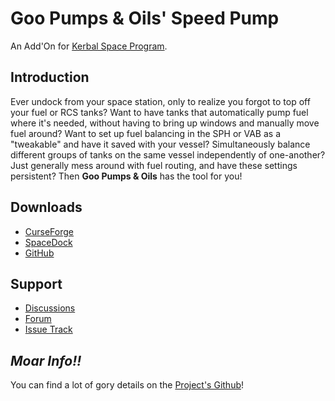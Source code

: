# Goo Pumps & Oils' Speed Pump

An Add'On for [Kerbal Space Program](https://www.kerbalspaceprogram.com).

## Introduction

Ever undock from your space station, only to realize you forgot to top off your fuel or RCS tanks? Want to have tanks that automatically pump fuel where it's needed, without having to bring up windows and manually move fuel around? Want to set up fuel balancing in the SPH or VAB as a "tweakable" and have it saved with your vessel? Simultaneously balance different groups of tanks on the same vessel independently of one-another? Just generally mess around with fuel routing, and have these settings persistent? Then **Goo Pumps & Oils** has the tool for you!

## Downloads

* [CurseForge](https://www.curseforge.com/kerbal/ksp-mods/gpospeedfuelpump-continued)
* [SpaceDock](https://spacedock.info/mod/546/GPOSpeedFuelPump)
* [GitHub](https://github.com/net-lisias-ksp/GPOSpeedPump/releases)

## Support

* [Discussions](https://github.com/net-lisias-ksp/GPOSpeedPump/discussions/categories/support)
* [Forum](https://forum.kerbalspaceprogram.com/index.php?/topic/207732-*/)
* [Issue Track](https://github.com/net-lisias-ksp/GPOSpeedPump/issues)

## *Moar Info!!*

You can find a lot of gory details on the [Project's Github](https://github.com/net-lisias-ksp/GPOSpeedPump)!
